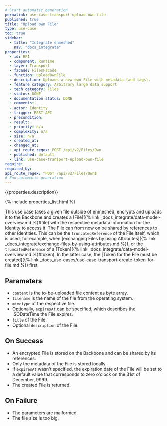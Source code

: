 ```yaml
---
# Start automatic generation
permalink: use-case-transport-upload-own-file
published: true
title: "Upload own File"
type: use-case
toc: true
sidebar:
  - title: "Integrate enmeshed"
    nav: "docs_integrate"
properties:
  - id: RF1
  - component: Runtime
  - layer: Transport
  - facade: FilesFacade
  - function: uploadOwnFile
  - description: Uploads a new own File with metadata (and tags).
  - feature category: Arbitrary large data support
  - tech category: Files
  - status: DONE
  - documentation status: DONE
  - comments:
  - actor: Identity
  - trigger: REST API
  - precondition:
  - result:
  - priority: n/a
  - complexity: n/a
  - size: n/a
  - created_at:
  - changed_at:
  - api_route_regex: POST /api/v2/Files/Own
  - published: default
  - link: use-case-transport-upload-own-file
require:
required_by:
api_route_regex: ^POST /api/v2/Files/Own$
# End automatic generation
---
```


{{properties.description}}

{% include properties_list.html %}

This use case takes a given file outside of enmeshed, encrypts and uploads it to the Backbone and creates a [File]({% link _docs_integrate/data-model-overview.md %}#file) with the respective metadata information for the Identity to access it.
The File can from now on be shared by references to other Identities.
This can be the `truncatedReference` of the File itself, which is used, for example, when [exchanging Files by using Attributes]({% link _docs_integrate/exchange-files-by-using-attributes.md %}), or the `truncatedReference` of a [Token]({% link _docs_integrate/data-model-overview.md %}#token).
In the latter case, the [Token for the File must be created]({% link _docs_use-cases/use-case-transport-create-token-for-file.md %}) first.

## Parameters

- `content` is the to-be-uploaded file content as byte array.
- `filename` is the name of the file from the operating system.
- `mimetype` of the respective file.
- Optionally, `expiresAt` can be specified, which describes the ISODateTime the File expires.
- `title` of the File.
- Optional `description` of the File.

## On Success

- An encrypted File is stored on the Backbone and can be shared by its references.
- Only the metadata of the File is stored locally.
- If `expiresAt` wasn't specified, the expiration date of the File will be set to a default value that corresponds to zero o'clock on the 31st of December, 9999.
- The created File is returned.

## On Failure

- The parameters are malformed.
- The file size is too big.
